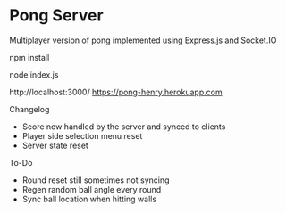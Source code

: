 # Pong Server

Multiplayer version of pong implemented using Express.js and Socket.IO

npm install

node index.js

http://localhost:3000/
https://pong-henry.herokuapp.com

Changelog
- Score now handled by the server and synced to clients
- Player side selection menu reset
- Server state reset

To-Do
- Round reset still sometimes not syncing
- Regen random ball angle every round
- Sync ball location when hitting walls